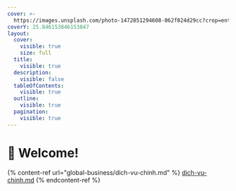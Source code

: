```yaml
---
cover: >-
  https://images.unsplash.com/photo-1472851294608-062f824d29cc?crop=entropy&cs=srgb&fm=jpg&ixid=M3wxOTcwMjR8MHwxfHNlYXJjaHw5fHxzaG9wcGluZ3xlbnwwfHx8fDE2OTgzNTU3NDB8MA&ixlib=rb-4.0.3&q=85
coverY: 25.846153846153847
layout:
  cover:
    visible: true
    size: full
  title:
    visible: true
  description:
    visible: false
  tableOfContents:
    visible: true
  outline:
    visible: true
  pagination:
    visible: true
---
```


# 👋 Welcome!

{% content-ref url="global-business/dich-vu-chinh.md" %}
[dich-vu-chinh.md](global-business/dich-vu-chinh.md)
{% endcontent-ref %}

